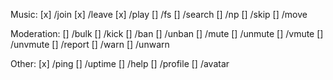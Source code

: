Music:
	[x] /join
	[x] /leave
	[x] /play
	[] /fs
	[] /search
	[] /np
	[] /skip
	[] /move

Moderation:
	[] /bulk
	[] /kick
	[] /ban
	[] /unban
	[] /mute
	[] /unmute
	[] /vmute
	[] /unvmute
	[] /report
	[] /warn
	[] /unwarn

Other:
	[x] /ping
	[] /uptime
	[] /help
	[] /profile
	[] /avatar

